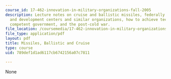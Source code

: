 ```yaml
---
course_id: 17-462-innovation-in-military-organizations-fall-2005
description: Lecture notes on cruise and ballistic missiles, federally funded research
  and development centers and similar organizations, how to achieve technologically
  competent government, and the post-cold war.
file_location: /coursemedia/17-462-innovation-in-military-organizations-fall-2005/789def1d1ad6117cb6742156a07c7811_lec7.pdf
file_type: application/pdf
layout: pdf
title: Missiles, Ballistic and Cruise
type: course
uid: 789def1d1ad6117cb6742156a07c7811

---
```

None